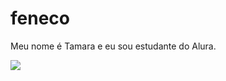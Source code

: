 # feneco
Meu nome é Tamara e eu sou estudante do Alura. 

![](https://media1.tenor.com/m/nKZrX6PQvjwAAAAC/skylar-lost-in-the-cloud.gif)
